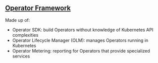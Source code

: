 ## [Operator Framework](https://coreos.com/operators/)

Made up of:
* Operator SDK: build Operators without knowledge of Kubernetes API complexities
* Operator Lifecycle Manager (OLM): manages Operators running in Kubernetes
* Operator Metering: reporting for Operators that provide specialized services
